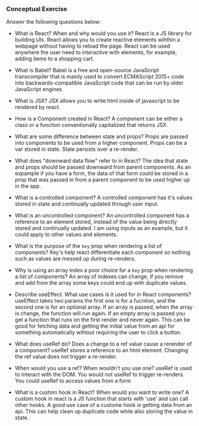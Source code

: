 ### Conceptual Exercise

Answer the following questions below:

- What is React? When and why would you use it?
React is a JS library for building UIs. React allows you to create reactive elements wihthin a webpage without having to reload the page. React can be used anywhere the user need to interactive with elements, for example, adding items to a shopping cart. 

- What is Babel?
Babel is a free and open-source JavaScript transcompiler that is mainly used to convert ECMAScript 2015+ code into backwards-compatible JavaScript code that can be run by older JavaScript engines

- What is JSX?
JSX allows you to write html inside of javascript to be rendered by react. 

- How is a Component created in React?
A component can be either a class or a function conventionally capitalized that returns JSX.

- What are some difference between state and props?
Props are passed into components to be used from a higher component. Props can be a var stored in state. State persists over a re-render. 

- What does "downward data flow" refer to in React?
The idea that state and props should be passed downward from parent components. As an expample if you have a form, the data of that form could be stored in a prop that was passed in from a parent component to be used higher up in the app. 

- What is a controlled component?
A controlled component has it's values stored in state and continually updated through user input.

- What is an uncontrolled component?
An uncontrolled component has a reference to an element stored, instead of the value being directly stored and continually updated. I am using inputs as an example, but it could apply to other values and elements.  

- What is the purpose of the `key` prop when rendering a list of components?
Key's help react differentiate each component so nothing such as values are messed up during re-renders. 

- Why is using an array index a poor choice for a `key` prop when rendering a list of components?
An array of indexes can change, if you remove and add from the array some keys could end up with duplicate values. 

- Describe useEffect.  What use cases is it used for in React components?
useEffect takes two params the first one is for a fucntion, and the second one is for an optional array. If an array is passed, when the array is change, the function will run again. If an empty array is passed you get a function that runs on the first render and never again. This can be good for fetching data and getting the initial value from an api for something automatically wihtout requiring the user to click a button. 

- What does useRef do?  Does a change to a ref value cause a rerender of a component?
useRef stores a reference to an html element. Changing the ref value does not trigger a re-render.

- When would you use a ref? When wouldn't you use one?
useRef is used to interact with the DOM. You would not useRef to trigger re-renders. You could useRef to access values from a form

- What is a custom hook in React? When would you want to write one?
A custom hook in react is a JS function that starts with 'use' and can call other hooks. A good use case of a custome hook is getting data from an api. This can help clean up duplicate code while also storing the value in state.
